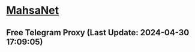 
# [MahsaNet](https://t.me/mahsa_net)
## Free Telegram Proxy (Last Update: 2024-04-30 17:09:05)

    